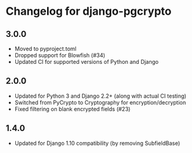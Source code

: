 # Changelog for django-pgcrypto

## 3.0.0

* Moved to pyproject.toml
* Dropped support for Blowfish (#34)
* Updated CI for supported versions of Python and Django


## 2.0.0

* Updated for Python 3 and Django 2.2+ (along with actual CI testing)
* Switched from PyCrypto to Cryptography for encryption/decryption
* Fixed filtering on blank encrypted fields (#23)


## 1.4.0

* Updated for Django 1.10 compatibility (by removing SubfieldBase)
